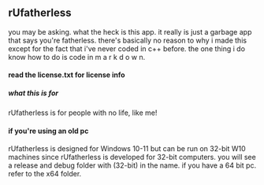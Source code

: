 ## rUfatherless

you may be asking. what the heck is this app. it really is just a garbage app that says you're fatherless. there's basically no reason to why i made this except for the fact that i've never coded in c++ before. the one thing i do know how to do is code in m a r k d o w n.


#### read the license.txt for license info




##### what this is for
rUfatherless is for people with no life, like me!



#### if you're using an old pc

rUfatherless is designed for Windows 10-11 but can be run on 32-bit W10 machines since rUfatherless is developed for 32-bit computers. you will see a release and debug folder with (32-bit) in the name. if you have a 64 bit pc. refer to the x64 folder.


